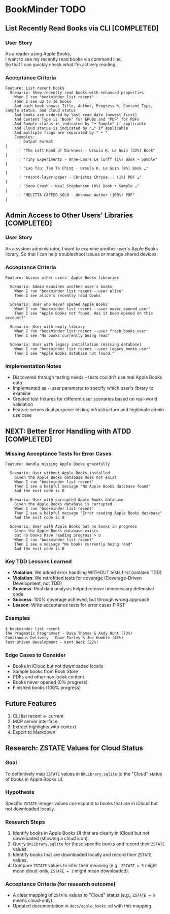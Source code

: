 # BookMinder TODO

## List Recently Read Books via CLI [COMPLETED]

### User Story
As a reader using Apple Books,  
I want to see my recently read books via command line,  
So that I can quickly check what I'm actively reading.

### Acceptance Criteria
```gherkin
Feature: List recent books
  Scenario: Show recently read books with enhanced properties
    When I run "bookminder list recent"
    Then I see up to 10 books
    And each book shows: Title, Author, Progress %, Content Type, Sample status, and Cloud status
    And books are ordered by last read date (newest first)
    And Content Type is "Book" for EPUBs and "PDF" for PDFs
    And Sample status is indicated by "• Sample" if applicable
    And Cloud status is indicated by "☁️" if applicable
    And multiple flags are separated by " • "
    Examples:
      | Output Format                                                              |
      | "The Left Hand of Darkness - Ursula K. Le Guin (32%) Book"                 |
      | "Tiny Experiments - Anne-Laure Le Cunff (1%) Book • Sample"                |
      | "Lao Tzu: Tao Te Ching - Ursula K. Le Guin (8%) Book ☁️"                   |
      | "record-layer-paper - Christos Chrysa... (1%) PDF ☁️"                      |
      | "Snow Crash - Neal Stephenson (0%) Book • Sample ☁️"                       |
      | "MELITTA CAFFEO SOLO - Unknown Author (100%) PDF"                          |
```

## Admin Access to Other Users' Libraries [COMPLETED]

### User Story
As a system administrator,
I want to examine another user's Apple Books library,
So that I can help troubleshoot issues or manage shared devices.

### Acceptance Criteria
```gherkin
Feature: Access other users' Apple Books libraries
  
  Scenario: Admin examines another user's books
    When I run "bookminder list recent --user alice"
    Then I see alice's recently read books
    
  Scenario: User who never opened Apple Books
    When I run "bookminder list recent --user never_opened_user"
    Then I see "Apple Books not found. Has it been opened on this account?"
    
  Scenario: User with empty library
    When I run "bookminder list recent --user fresh_books_user"
    Then I see "No books currently being read"
    
  Scenario: User with legacy installation (missing database)
    When I run "bookminder list recent --user legacy_books_user"
    Then I see "Apple Books database not found."
```

### Implementation Notes
- Discovered through testing needs - tests couldn't use real Apple Books data
- Implemented as --user parameter to specify which user's library to examine
- Created test fixtures for different user scenarios based on real-world validation
- Feature serves dual purpose: testing infrastructure and legitimate admin use case

## NEXT: Better Error Handling with ATDD [COMPLETED]

### Missing Acceptance Tests for Error Cases
```gherkin
Feature: Handle missing Apple Books gracefully

  Scenario: User without Apple Books installed
    Given the Apple Books database does not exist
    When I run "bookminder list recent"
    Then I see a helpful message "No Apple Books database found"
    And the exit code is 0

  Scenario: User with corrupted Apple Books database
    Given the Apple Books database is corrupted
    When I run "bookminder list recent"
    Then I see a helpful message "Error reading Apple Books database"
    And the exit code is 0

  Scenario: User with Apple Books but no books in progress
    Given the Apple Books database exists
    But no books have reading progress > 0
    When I run "bookminder list recent"
    Then I see a message "No books currently being read"
    And the exit code is 0
```

### Key TDD Lessons Learned
- **Violation**: We added error handling WITHOUT tests first (violated TDD)
- **Violation**: We retrofitted tests for coverage (Coverage-Driven Development, not TDD)
- **Success**: Real data analysis helped remove unnecessary defensive code
- **Success**: 100% coverage achieved, but through wrong approach
- **Lesson**: Write acceptance tests for error cases FIRST

### Examples
```
$ bookminder list recent
The Pragmatic Programmer - Dave Thomas & Andy Hunt (73%)
Continuous Delivery - Dave Farley & Jez Humble (45%)
Test Driven Development - Kent Beck (22%)
```

### Edge Cases to Consider
- Books in iCloud but not downloaded locally
- Sample books from Book Store  
- PDFs and other non-book content
- Books never opened (0% progress)
- Finished books (100% progress)

## Future Features
1. CLI list recent ← current
2. MCP server interface
3. Extract highlights with context
4. Export to Markdown

## Research: ZSTATE Values for Cloud Status

### Goal
To definitively map `ZSTATE` values in `BKLibrary.sqlite` to the "Cloud" status of books in Apple Books UI.

### Hypothesis
Specific `ZSTATE` integer values correspond to books that are in iCloud but not downloaded locally.

### Research Steps
1.  Identify books in Apple Books UI that are clearly in iCloud but not downloaded (showing a cloud icon).
2.  Query `BKLibrary.sqlite` for these specific books and record their `ZSTATE` values.
3.  Identify books that are downloaded locally and record their `ZSTATE` values.
4.  Compare `ZSTATE` values to infer their meaning (e.g., `ZSTATE = 5` might mean cloud-only, `ZSTATE = 1` might mean downloaded).

### Acceptance Criteria (for research outcome)
- A clear mapping of `ZSTATE` values to "Cloud" status (e.g., `ZSTATE = 5` means cloud-only).
- Updated documentation in `docs/apple_books.md` with this mapping.
